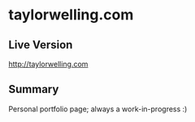 # taylorwelling.com

## Live Version
http://taylorwelling.com

## Summary

Personal portfolio page; always a work-in-progress :)
